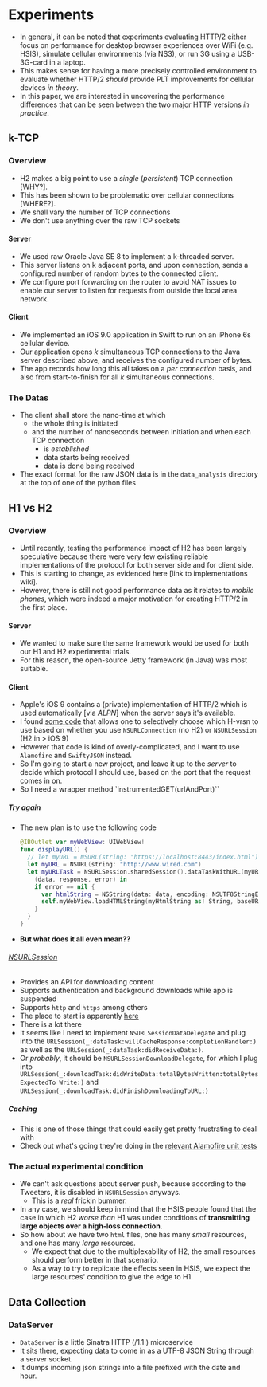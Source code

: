 # Experiments
* In general, it can be noted that experiments evaluating HTTP/2 either focus
  on performance for desktop browser experiences over WiFi (e.g. HSIS),
  simulate cellular environments (via NS3), or run 3G using a USB-3G-card in a
  laptop.
* This makes sense for having a more precisely controlled environment to
  evaluate whether HTTP/2 _should_ provide PLT improvements for cellular
  devices _in theory_.
* In this paper, we are interested in uncovering the performance differences
  that can be seen between the two major HTTP versions _in practice_.

## k-TCP
### Overview
* H2 makes a big point to use a _single_ (_persistent_) TCP connection [WHY?].
* This has been shown to be problematic over cellular connections [WHERE?].
* We shall vary the number of TCP connections
* We don't use anything over the raw TCP sockets

#### Server
* We used raw Oracle Java SE 8 to implement a k-threaded server.
* This server listens on k adjacent ports, and upon connection, sends a
  configured number of random bytes to the connected client.
* We configure port forwarding on the router to avoid NAT issues to enable our
  server to listen for requests from outside the local area network.

#### Client
* We implemented an iOS 9.0 application in Swift to run on an iPhone 6s
  cellular device.
* Our application opens _k_ simultaneous TCP connections to the Java server
  described above, and receives the configured number of bytes.
* The app records how long this all takes on a _per connection_ basis, and also
  from start-to-finish for all _k_ simultaneous connections.

### The Datas
* The client shall store the nano-time at which
    * the whole thing is initiated
    * and the number of nanoseconds between initiation and when each TCP
      connection
        * is _established_
        * data starts being received
        * data is done being received
* The exact format for the raw JSON data is in the `data_analysis` directory at
  the top of one of the python files

## H1 vs H2
### Overview
* Until recently, testing the performance impact of H2 has been largely
  speculative because there were very few existing reliable implementations of
  the protocol for both server side and for client side.
* This is starting to change, as evidenced here [link to implementations wiki].
* However, there is still not good performance data as it relates to _mobile
  phones_, which were indeed a major motivation for creating HTTP/2 in the
  first place.

#### Server
* We wanted to make sure the same framework would be used for both our H1 and
  H2 experimental trials.
* For this reason, the open-source Jetty framework (in Java) was most suitable.

#### Client
* Apple's iOS 9 contains a (private) implementation of HTTP/2 which is used
  automatically [via _ALPN_] when the server says it's
  available.
* I found [some code](github.com/FGoessler/iOS-HTTP2-Test) that allows one to
  selectively choose which H-vrsn to use based on whether you use
  `NSURLConnection` (no H2) or `NSURLSession` (H2 in > iOS 9)
* However that code is kind of overly-complicated, and I want to use
  `Alamofire` and `SwiftyJSON` instead.
* So I'm going to start a new project, and leave it up to the _server_ to
  decide which protocol I should use, based on the port that the request comes
  in on.
* So I need a wrapper method `instrumentedGET(urlAndPort)``

##### Try again
* The new plan is to use the following code
  ```swift
  @IBOutlet var myWebView: UIWebView!
  func displayURL() {
    // let myURL = NSURL(string: "https://localhost:8443/index.html")
    let myURL = NSURL(string: "http://www.wired.com")
    let myURLTask = NSURLSession.sharedSession().dataTaskWithURL(myURL!) {
      (data, response, error) in
      if error == nil {
        var htmlString = NSString(data: data, encoding: NSUTF8StringEncoding)
        self.myWebView.loadHTMLString(myHtmlString as! String, baseURL: nil)
      }
    }
  }
  ```
* __But what does it all even mean??__

###### [NSURLSession](https://developer.apple.com/library/ios/documentation/Foundation/Reference/NSURLSession_class/)

* Provides an API for downloading content
* Supports authentication and background downloads while app is suspended
* Supports `http` and `https` among others
* The place to start is apparently [here][url-loading]
* There is a lot there
* It seems like I need to implement `NSURLSessionDataDelegate` and plug into
  the `URLSession(_:dataTask:willCacheResponse:completionHandler:)` as well as
  the `URLSession(_:dataTask:didReceiveData:)`.
* Or _probably_, it should be `NSURLSessionDownloadDelegate`, for which I plug into `
  URLSession(_:downloadTask:didWriteData:totalBytesWritten:totalBytesExpectedTo
  Write:)` and `URLSession(_:downloadTask:didFinishDownloadingToURL:)`


[url-loading]: https://developer.apple.com/library/ios/documentation/Cocoa/Conceptual/URLLoadingSystem/URLLoadingSystem.html#//apple_ref/doc/uid/10000165i

##### Caching
* This is one of those things that could easily get pretty frustrating to deal
  with
* Check out what's going they're doing in the [relevant Alamofire unit
  tests][cachetests]

[cachetests]: https://github.com/Alamofire/Alamofire/blob/c634f6067f0b5a59992a10bbd848203aa1231ff6/Tests/CacheTests.swift

### The actual experimental condition
* We can't ask questions about server push, because according to the Tweeters,
  it is disabled in `NSURLSession` anyways.
    * This is a _real_ frickin bummer.
* In any case, we should keep in mind that the HSIS people found that the case
  in which H2 _worse than_ H1 was under conditions of __transmitting large
  objects over a high-loss connection__.
* So how about we have two `html` files, one has many _small_ resources, and
  one has many _large_ resources.
    * We expect that due to the multiplexability of H2, the small resources
      should perform better in that scenario.
    * As a way to try to replicate the effects seen in HSIS, we expect the
      large resources' condition to give the edge to H1.

## Data Collection
### DataServer
* `DataServer` is a little Sinatra HTTP (/1.1!) microservice
* It sits there, expecting data to come in as a UTF-8 JSON String through a
  server socket.
* It dumps incoming json strings into a file prefixed with the date and hour.
